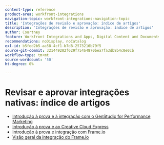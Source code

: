 ```yaml
---
content-type: reference
product-area: workfront-integrations
navigation-topic: workfront-integrations-navigation-topic
title: 'Integrações de revisão e aprovação: índice de artigos'
description: 'Integrações de revisão e aprovação: índice de artigos'
author: Courtney
feature: Workfront Integrations and Apps, Digital Content and Documents
recommendations: noDisplay, noCatalog
exl-id: b5fed2b5-aa58-4cf1-b7d8-2573216b79f5
source-git-commit: 321449202f629f75464870bea7fa3db8b4c0e0cb
workflow-type: tm+mt
source-wordcount: '50'
ht-degree: 0%

---
```


# Revisar e aprovar integrações nativas: índice de artigos

* [Introdução à prova e à integração com o GenStudio for Performance Marketing](/help/quicksilver/workfront-integrations-and-apps/review-and-approval-integrations/wf-proof-and-genstudio.md)
* [Introdução à prova e ao Creative Cloud Express](/help/quicksilver/workfront-integrations-and-apps/review-and-approval-integrations/wf-proof-and-express.md)
* [Introdução à prova e integração com Frame.io](/help/quicksilver/review-and-approve-work/native-integrations/frame-io/get-started-with-frame-integration.md)
* [Visão geral da integração do Frame.io](/help/quicksilver/review-and-approve-work/native-integrations/frame-io/frame-int-overview.md)